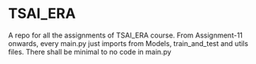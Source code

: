 # TSAI_ERA
A repo for all the assignments of TSAI_ERA course. From Assignment-11 onwards, every main.py just imports from Models, train_and_test and utils files. There shall be minimal to no code in main.py

